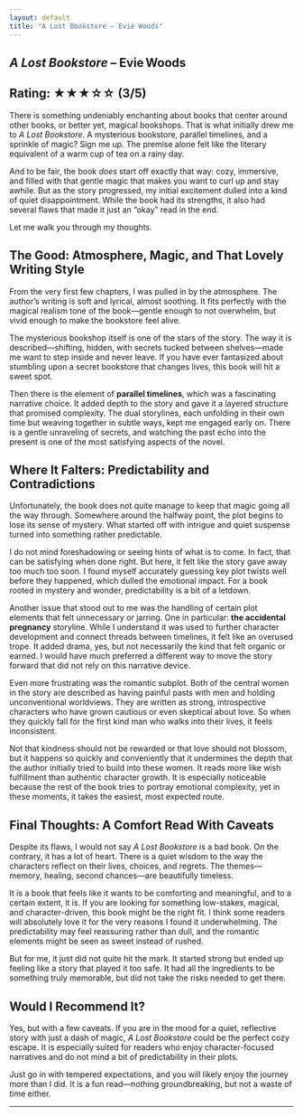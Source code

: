 ```yaml
---
layout: default
title: "A Lost Bookstore – Evie Woods"
---
```


## *A Lost Bookstore* – Evie Woods
## **Rating: ★★★☆☆ (3/5)**

There is something undeniably enchanting about books that center around other books, or better yet, magical bookshops. That is what initially drew me to *A Lost Bookstore*. A mysterious bookstore, parallel timelines, and a sprinkle of magic? Sign me up. The premise alone felt like the literary equivalent of a warm cup of tea on a rainy day.

And to be fair, the book *does* start off exactly that way: cozy, immersive, and filled with that gentle magic that makes you want to curl up and stay awhile. But as the story progressed, my initial excitement dulled into a kind of quiet disappointment. While the book had its strengths, it also had several flaws that made it just an “okay” read in the end.

Let me walk you through my thoughts.

## The Good: Atmosphere, Magic, and That Lovely Writing Style

From the very first few chapters, I was pulled in by the atmosphere. The author’s writing is soft and lyrical, almost soothing. It fits perfectly with the magical realism tone of the book—gentle enough to not overwhelm, but vivid enough to make the bookstore feel alive.

The mysterious bookshop itself is one of the stars of the story. The way it is described—shifting, hidden, with secrets tucked between shelves—made me want to step inside and never leave. If you have ever fantasized about stumbling upon a secret bookstore that changes lives, this book will hit a sweet spot.

Then there is the element of **parallel timelines**, which was a fascinating narrative choice. It added depth to the story and gave it a layered structure that promised complexity. The dual storylines, each unfolding in their own time but weaving together in subtle ways, kept me engaged early on. There is a gentle unraveling of secrets, and watching the past echo into the present is one of the most satisfying aspects of the novel.

## Where It Falters: Predictability and Contradictions

Unfortunately, the book does not quite manage to keep that magic going all the way through. Somewhere around the halfway point, the plot begins to lose its sense of mystery. What started off with intrigue and quiet suspense turned into something rather predictable.

I do not mind foreshadowing or seeing hints of what is to come. In fact, that can be satisfying when done right. But here, it felt like the story gave away too much too soon. I found myself accurately guessing key plot twists well before they happened, which dulled the emotional impact. For a book rooted in mystery and wonder, predictability is a bit of a letdown.

Another issue that stood out to me was the handling of certain plot elements that felt unnecessary or jarring. One in particular: **the accidental pregnancy** storyline. While I understand it was used to further character development and connect threads between timelines, it felt like an overused trope. It added drama, yes, but not necessarily the kind that felt organic or earned. I would have much preferred a different way to move the story forward that did not rely on this narrative device.

Even more frustrating was the romantic subplot. Both of the central women in the story are described as having painful pasts with men and holding unconventional worldviews. They are written as strong, introspective characters who have grown cautious or even skeptical about love. So when they quickly fall for the first kind man who walks into their lives, it feels inconsistent.

Not that kindness should not be rewarded or that love should not blossom, but it happens so quickly and conveniently that it undermines the depth that the author initially tried to build into these women. It reads more like wish fulfillment than authentic character growth. It is especially noticeable because the rest of the book tries to portray emotional complexity, yet in these moments, it takes the easiest, most expected route.

## Final Thoughts: A Comfort Read With Caveats

Despite its flaws, I would not say *A Lost Bookstore* is a bad book. On the contrary, it has a lot of heart. There is a quiet wisdom to the way the characters reflect on their lives, choices, and regrets. The themes—memory, healing, second chances—are beautifully timeless.

It is a book that feels like it wants to be comforting and meaningful, and to a certain extent, it is. If you are looking for something low-stakes, magical, and character-driven, this book might be the right fit. I think some readers will absolutely love it for the very reasons I found it underwhelming. The predictability may feel reassuring rather than dull, and the romantic elements might be seen as sweet instead of rushed.

But for me, it just did not quite hit the mark. It started strong but ended up feeling like a story that played it too safe. It had all the ingredients to be something truly memorable, but did not take the risks needed to get there.

## Would I Recommend It?

Yes, but with a few caveats. If you are in the mood for a quiet, reflective story with just a dash of magic, *A Lost Bookstore* could be the perfect cozy escape. It is especially suited for readers who enjoy character-focused narratives and do not mind a bit of predictability in their plots.

Just go in with tempered expectations, and you will likely enjoy the journey more than I did. It is a fun read—nothing groundbreaking, but not a waste of time either.

---
